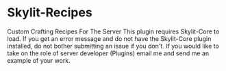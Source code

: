 Skylit-Recipes
==============

Custom Crafting Recipes For The Server
This plugin requires Skylit-Core to load. If you get an error message and do
not have the Skylit-Core plugin installed, do not bother submitting an issue if
you don't. If you would like to take on the role of server developer (Plugins)
email me and send me an example of your work.
